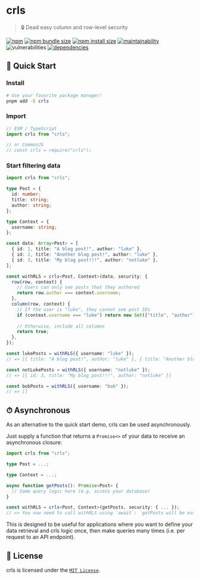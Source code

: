 # crls

> 🔒 Dead easy column and row-level security

[![npm](https://img.shields.io/npm/v/crls?color=blue)](https://npmjs.com/package/crls)
[![npm bundle size](https://img.shields.io/bundlephobia/minzip/crls?color=success)](https://bundlephobia.com/package/crls)
[![npm install size](https://packagephobia.com/badge?p=crls)](https://packagephobia.com/result?p=crls)
[![maintainability](https://img.shields.io/codeclimate/maintainability/lukecarr/crls)](https://codeclimate.com/github/lukecarr/crls)
![vulnerabilities](https://img.shields.io/snyk/vulnerabilities/npm/crls)
[![dependencies](https://img.shields.io/badge/dependencies-0-success)](https://www.npmjs.com/package/crls?activeTab=dependencies)

## 🚀 Quick Start

### Install

```bash
# Use your favorite package manager!
pnpm add -E crls
```

### Import

```ts
// ESM / TypeScript
import crls from "crls";

// or CommonJS
// const crls = require("crls");
```

### Start filtering data

```ts
import crls from "crls";

type Post = {
  id: number;
  title: string;
  author: string;
};

type Context = {
  username: string;
};

const data: Array<Post> = [
  { id: 1, title: "A blog post!", author: "luke" },
  { id: 2, title: "Another blog post!", author: "luke" },
  { id: 3, title: "My blog post!!!", author: "notluke" },
];

const withRLS = crls<Post, Context>(data, security: {
  row(row, context) {
    // Users can only see posts that they authored
    return row.author === context.username;
  },
  column(row, context) {
    // If the user is "luke", they cannot see post IDs
    if (context.username === "luke") return new Set(["title", "author"]);
    
    // Otherwise, include all columns
    return true;
  },
});

const lukePosts = withRLS({ username: "luke" });
// => [{ title: "A blog post!", author: "luke" }, { title: "Another blog post!", author: "luke" }]

const notLukePosts = withRLS({ username: "notluke" });
// => [{ id: 3, title: "My blog post!!!", author: "notluke" }]

const bobPosts = withRLS({ username: "bob" });
// => []
```

## ⏱ Asynchronous

As an alternative to the quick start demo, crls can be used asynchronously.

Just supply a function that returns a `Promise<>` of your data to receive an asynchronous closure:

```ts
import crls from "crls";

type Post = ...;

type Context = ...;

async function getPosts(): Promise<Post> {
  // Some query logic here (e.g. access your database)
}

const withRLS = crls<Post, Context>(getPosts, security: { ... });
// => You now need to call withRLS using `await`: `getPosts will be evaluated every time!
```

This is designed to be useful for applications where you want to define your data retrieval and crls logic once, then make queries many times (i.e. per request to an API endpoint).

## 📃 License

crls is licensed under the [`MIT License`](LICENSE).

